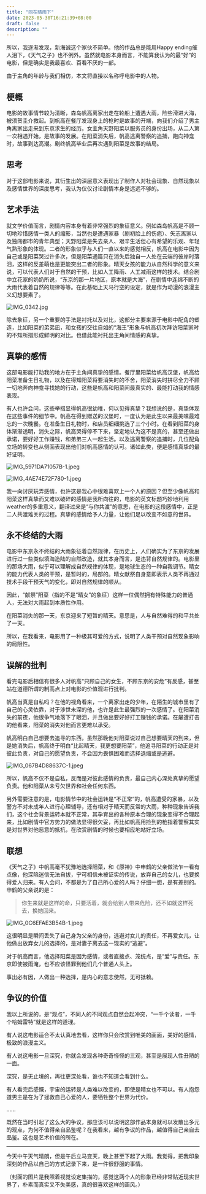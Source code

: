 ```yaml
---
title: "同在晴雨下"
date: 2023-05-30T16:21:39+08:00
draft: false
description: ""
---
```


所以，我逐渐发现，新海诚这个家伙不简单。他的作品总是能用Happy ending催人泪下，《天气之子》也不例外。虽然就电影本身而言，不能算我认为的最“好”的电影，但是确实是我最喜欢、百看不厌的一部。

由于主角的年龄与我们相仿，本文将直接以名称呼电影中的人物。

## 梗概

电影的故事情节较为清晰，森岛帆高离家出走在轮船上遭遇大雨，险些滑进大海，被须贺圭介救起。到帆高在餐厅发现身上的枪时是故事的开端，向我们介绍了男主角离家出走来到东京求生的经历。女主角天野阳菜以服务员的身份出场，从二人第一次相遇开始，是故事的发展。在阳菜消失后，帆高逃离警察的追捕，跑向神龛时，故事到达高潮。剧终帆高毕业后再次遇到阳菜是故事的结局。

## 思考

对于这部电影来说，其衍生出的深层意义表现出了制作人对社会现象、自然现象以及感情世界的深度思考，我认为仅仅讨论剧情本身是远远不够的。

## **艺术手法**

就文学价值而言，剧情内容本身有着非常强烈的象征意义。例如森岛帆高是不顾一切地珍惜感情一类人的缩影，当然也是遭遇家暴（剧初脸上的伤疤）、矢志离家以及独闯都市的青年典型；天野阳菜是失去亲人、艰辛生活但心有希望的乐观、年轻气熟形象的体现。二者的形象似乎与人们一直以来的感觉相反，帆高在电影中因为自己或是阳菜哭过许多次，但是阳菜通篇只在消失后独自一人处在云端的彼岸时落泪，这样的反差萌也是更能突出二者的形象。晴天女孩的能力从自然科学的意义来说，可以代表人们对于自然的干预，比如人工降雨、人工减雨这样的技术。结合剧中立花家的奶奶所说，“东京的那一片地区，原本就是大海”，在剧情中连绵不断的大雨代表着自然的规律等等。在此基础上天马行空的设定，就是作为动漫的浪漫主义幻想要素了。

![IMG_0342.jpg](同在晴雨下+43e89e86-dbed-4a8d-b0bf-ebd3cdd60d80/IMG_0342.jpg)

除去象征，另一个重要的手法是衬托以及对比，这部分主要来源于电影中配角的塑造，比如阳菜的弟弟凪，和女孩的交往自如的“海王”形象与帆高初次拜访阳菜家时的不知所措形成鲜明的对比。也借此能衬托出主角间情感的真挚。

## **真挚的感情**

这部电影能打动我的地方在于主角间真挚的感情。餐厅里阳菜给帆高汉堡，帆高给阳菜准备生日礼物，以及在得知阳菜将要消失时的不舍，阳菜消失时拼尽全力不顾一切地奔向神龛寻找她的行动，这些是帆高和阳菜间最真实的、最能打动我的情感表现。

有人也许会问，这些举措显得帆高很幼稚，何以见得真挚？我想说的是，真挚体现在这些事件的细节中。帆高在得到赠送的汉堡时，一度认为是此生以来最美味最难忘的一次晚餐。在准备生日礼物时，和店员细细挑选了三个小时。在看到阳菜的身体渐渐透明，消失之际，帆高哭得停不下来，坚定地认为这不是真的，甚至还做出承诺，要好好工作赚钱，和弟弟三人一起生活。以及逃离警察的追捕时，几位配角立场的转变也从侧面表现出他们对帆高感情的认可。诸如此类，便是感情真挚的最好证明。

![IMG_5971DA71057B-1.jpeg](同在晴雨下+43e89e86-dbed-4a8d-b0bf-ebd3cdd60d80/IMG_5971DA71057B-1.jpeg)

![IMG_4AE74E72F780-1.jpeg](同在晴雨下+43e89e86-dbed-4a8d-b0bf-ebd3cdd60d80/IMG_4AE74E72F780-1.jpeg)

我一向讨厌玩弄感情，也许这是我心中很难喜欢上一个人的原因？但至少像帆高和阳菜这样真挚而又难以破碎的感情是我所向往的，电影的英文标题巧妙地利用weather的多重意义，翻译过来是“与你共渡”的意思，在电影的这段感情中，正是二人共渡难关的过程。真挚的感情给予人力量，让他们足以改变不如意的世界。

## **永不终结的大雨**

电影中东京永不终结的大雨象征着自然规律，在历史上，人们确实为了东京的发展进行过一些类似填海造陆的自然改造，就其本身而言，是违背自然规律的。电影里的那场大雨，似乎可以理解成自然规律的体现，是地球生态的一种自我调节。晴女的能力代表人类的干预，是暂时的，局部的。晴女献祭自身意即表示人类不再通过技术手段干预天气的变化，即对自然规律的顺从。

因此，“献祭”阳菜（指的不是“晴女”的象征）这样一位偶然拥有特殊能力的普通人，无法对大雨起到本质性作用。

在阳菜消失的那一天，东京迎来了短暂的晴天。意思是，人与自然难得的和平共处了一天。

所以，在我看来，电影用了一种极其可爱的方式，说明了人类干预对自然现象影响的局限性。

## **误解的批判**

看完电影后相信有很多人对帆高“只顾自己的女生，不顾东京的安危”有反感，甚至站在道德所谓的制高点上对电影的价值观进行批判。

帆高当真是自私吗？在他的视角看来，一个离家出走的少年，在陌生的城市里有了自己的心灵依靠，对于涉世未深的他，也许是此生最强烈的一次感情了。在阳菜消失的前夜，他很争气地落下了眼泪，并且做出要好好打工赚钱的承诺。在屡遭打击的他看来，阳菜的消失对他而言更难以承受。

帆高明白自己想要去追寻的东西，虽然那晚他对阳菜说过自己想要晴天的到来，但是她消失后，帆高终于明白“比起晴天，我更想要阳菜”，他追寻阳菜的行动正是对彼此负责，对自己的愿望负责，不会因为畏惧困难而选择退缩或是逃避。

![IMG_067B4D88637C-1.jpeg](同在晴雨下+43e89e86-dbed-4a8d-b0bf-ebd3cdd60d80/IMG_067B4D88637C-1.jpeg)

所以，帆高不仅不是自私，反而是对彼此感情的负责，最自己内心深处真挚的愿望负责。他和阳菜从未亏欠世界和社会任何东西。

另外需要注意的是，电影情节中的社会运转是“不正常”的，帆高遭受的家暴，以及警方不对未成年人进行心理辅导，还有相对于晴天而反常的大雨，种种现象告诉我们，这个社会背景运转本就不正常，其孕育出的各种原本合理的现象变得不合理起来，比如剧情中官方势力的做法显得很欠妥，再比如帆高用捡到的枪指着警察其实是对世界对他恶意的抵抗，在欣赏剧情的时候也要相应地站好立场。

## 联想

《天气之子》中帆高毫不犹豫地选择阳菜，和《原神》中申鹤的父亲做法乍一看有点像，他深陷迷信无法自拔，宁可相信未被证实的传说，放弃自己的女儿，也要换得爱人归来。有人会问，不都是为了自己所心爱的人吗？仔细一想，是有差别的。申鹤的父亲说的是：

> 你生来就是这样的命，只要活着，就会给别人带来危险，还不如就这样死去，换她回来。

![IMG_0C6EFAE3B54B-1.jpeg](同在晴雨下+43e89e86-dbed-4a8d-b0bf-ebd3cdd60d80/IMG_0C6EFAE3B54B-1.jpeg)

这很明显是瞬间丢失了自己身为父亲的身份，逃避对女儿的责任，不再爱女儿，让他做出放弃女儿的选择的，是对妻子离去这一现实的“逃避”。

对于帆高而言，他选择阳菜是因为感情，或者直接点、笼统点，是“爱”与责任。东京即使被雨淹，也不应该怪罪到他们几个普通人头上。

事出必有因，人做出一种选择，是内心的意志使然，无可抵赖。

## 争议的价值

我以上所说的，是“观点”，不同人的不同观点自然会起冲突，“一千个读者，一千个哈姆雷特”就是这样的道理。

有人说这电影适合不太认真地去看，这样你只会欣赏到唯美的画面，美好的感情，极致的浪漫主义。

有人说这电影一旦深究，你就会发现各种奇奇怪怪的三观，甚至是展现人性丑陋的一面。

深究，是无止境的，再往更深处看，谁也不知道会看到什么。

有人看完后感慨，宇宙的运转是人类难以改变的，即使是晴女也不可以。有人抱怨道男主是在为了拯救自己心爱的人，要牺牲整个世界为代价。

……

既然在当时引起了这么大的争议，那应该可以说明这部作品本身就可以发散出多元的观点，为何不值得亲自品鉴呢？在我看来，越有争议的作品，越值得自己亲自去品鉴。这也是艺术价值的所在。

---

今天中午天气晴朗，但是午后立马变天，晚上甚至下起了大雨。我觉得，把我印象深刻的作品以自己的方式记录下来，是一件很舒服的事情。

（封面的图片是我照着视觉设定集描的，感觉这两个人的形象已经非常贴近现实世界了，朴素而真实又不失美感，真的很喜欢这样的画风。）

